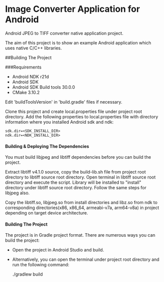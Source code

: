 Image Converter Application for Android
==============================================
Android JPEG to TIFF converter native application project.

The aim of this project is to show an example Android application which uses native C/C++ libraries.

##Building The Project

###Requirements
- Android NDK r21d
- Android SDK
- Android SDK Build tools 30.0.0
- CMake 3.10.2

Edit 'buildToolsVersion' in 'build.gradle' files if necessary.

Clone this project and create local.properties file under project root directory.
Add the following properties to local.properties file with directory information 
where you installed Android sdk and ndk:

	sdk.dir=<SDK_INSTALL_DIR>
	ndk.dir=<NDK_INSTALL_DIR>

#### Building & Deploying The Dependencies
You must build libjpeg and libtiff dependencies before you can build the project. 

Extract libtiff v4.1.0 source, copy the build-lib.sh file from project root directory to libtiff source root directory.
Open terminal in libtiff source root directory and execute the script. Library will be installed to "install"
directory under libtiff source root directory. Follow the same steps for libjpeg also.

Copy the libtiff.so, libjpeg.so from install directories and libz.so from ndk to corresponding directories(x86, x86_64, armeabi-v7a, arm64-v8a)
in project depending on target device architecture. 

#### Building The Project

The project is in Gradle project format. There are numerous ways you can build the project: 
- Open the project in Android Studio and build.
- Alternatively, you can open the terminal under project root directory and run the following command:

	./gradlew build 


